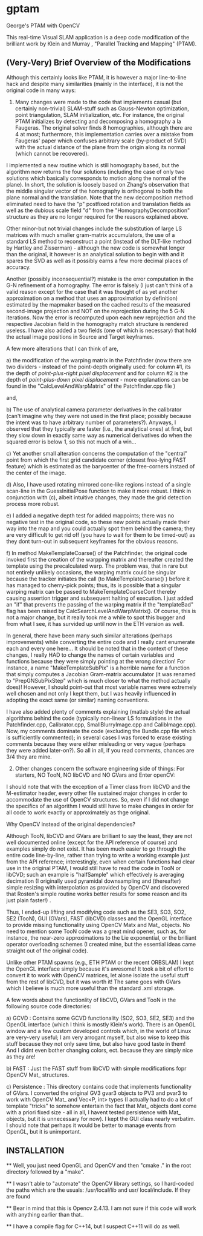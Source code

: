 # gptam
George's PTAM with OpenCV 

This real-time Visual SLAM application is a deep code modification of the brilliant work by Klein and Murray , "Parallel Tracking and Mapping" (PTAM).

(Very-Very) Brief Overview of the Modifications
-----------------------------------------------------------
Although this certainly looks like PTAM, it is however a major line-to-line hack and despite many similarities (mainly in the interface), it is not the original code in many ways:

1. Many changes were made to the code that implements casual (but certainly non-trivial) SLAM-stuff such as Gauss-Newton optimization, point triangulation, SLAM initialization, etc. For instance, the original PTAM initializes by detecting and decomposing a homography a la Faugeras. The original solver finds 8 homographies, although there are 4 at most; furthermore, this implementation carries over a mistake from Faugeras' paper which confuses arbitrary scale (by-product of SVD) with the actual distance of the plane from the origin along its normal (which cannot be recovered). 

I implemented a new routine which is still homography based, but the algorithm now returns the four solutions (including the case of only two solutions which basically corresponds to motion along the normal of the plane). In short, the solution is loosely based on Zhang's observation that the middle singular vector of the homography is orthogonal to both the plane normal and the translation. Note that the new decomposition method eliminated need to have the "p" postfixed rotation and translation fields as well as the dubious scale field "d" from the "HomographyDecomposition" structure as they are no longer required for the reasons explained above.

Other minor-but not trivial changes include the substitution of large LS matrices with much smaller gram-matrix accumulators, the use of a standard LS method to reconstruct a point (instead of the DLT-like method by Hartley and Zisserman) - although the new code is somewhat longer than the original, it however is an analytical solution to begin with and it spares the SVD as well as it possibly earns a few more decimal places of accuracy.

Another (possibly inconsequential?) mistake is the error computation in the G-N refinement of a homography. The error is falsely (I just can't think of a valid reason except for the case that it was thought of as yet another approximation on a method that uses an approximation by definition) estimated by the mapmaker based on the cached results of the measured second-image projection and NOT on the reprojection during the 5 G-N iterations. Now the error is recomputed upon each new reprojection and the respective Jacobian field in the homography match structure is rendered useless. I have also added a two fields (one of which is necessary) that hold the actual image positions in Source and Target keyframes. 

A few more alterations that I can think of are, 

a) the modification of the warping matrix in the Patchfinder (now there are two dividers - instead of the point-depth originally used: for column #1, its the depth of *point-plus-right pixel displacement* and for column #2 is the depth of *point-plus-down pixel displacement* - more explanations can be found in the "CalcLevelAndWarpMatrix" of the Patchfinder.cpp file  )

and, 

b) The use of analytical camera parameter derivatives in the calibrator (can't imagine why they were not used in the first place; possibly because the intent was to have arbitrary number of parameters?). Anyways, I observed that they typically are faster (i.e., the analytical ones) at first, but they slow down in exactly same way as numerical derivatives do when the squared error is below 1, so this not much of a win...

c) Yet another small alteration concerns the computation of the "central" point from which the first grid candidate corner (closest free-lying FAST feature) which is estimated as the barycenter of the free-corners instaed of the center of the image.

d) Also, I have used rotating mirrored cone-like regions instead of a single scan-line in the GuessInitialPose function to make it more robust. I think in conjunction with (c), albeit intuitive changes, they made the grid detection process more robust. 

e) I added a negative depth test for added mappoints; there was no negative test in the original code, so these new points actually made their way into the map and you could actually spot them behind the camera; they are very difficult to get rid off (you have to wait for them to be timed-out) as they dont turn-out in subsequent keyframes for the obvious reasons.  

f) In method MakeTemplateCoarse() of the Patchfinder, the original code invoked first the creation of the warpping matrix and thereafter created the template using the precalculated warp. The problem was, that in rare but not entirely unlikely occasions, the warping matrix could be singular because the tracker initiates the call (to MakeTemplateCoarse() ) before it has managed to cherry-pick points; thus, its is possible that a singular warping matrix can be passed to MakeTemplateCoarseCont thereby causing assertion trigger and subsequent halting of execution. I just added an "if" that prevents the passing of the warping matrix if the "templateBad" flag has been raised by CalcSearchLevelAndWarpMatrix(). Of course, this is not a major change, but it really took me a while to spot this bugger and from what I see, it has survided up until now in the ETH version as well.  


In general, there have been many such similar alterations (perhaps improvements) while converting the entire code and I really cant enumerate each and every one here... It should be noted that in the context of these changes, I really HAD to change the names of certain variables and functions because they were simply pointing at the wrong direction! For instance, a name "MakeTemplateSubPix" is a horrible name for a function that simply computes a Jacobian Gram-matrix accumulator (it was renamed to "PrepGNSubPixStep" which is much closer to what the method actually does)! However, I should point-out that most variable names were extremely well chosen and not only I kept them, but I was heavily influenced in adopting the exact same (or similar) naming conventions. 

I have also added plenty of comments explaining (matlab style) the actual algorithms behind the code (typically non-linear LS formulations in the Patchfinder.cpp, Calibrator.cpp, SmallBlurryImage.cpp and CalibImage.cpp). Now, my comments dominate the code (excluding the Bundle.cpp file which is sufficientlly commented); in several cases I was forced to erase existing comments because they were either misleading or very vague (perhaps they were added later-on?). So all in all, if you read comments, chances are 3/4 they are mine.

2. Other changes concern the software engineering side of things: For starters, NO TooN, NO libCVD and NO GVars and Enter openCV:

I should note that with the exception of a Timer class from libCVD and the M-estimator header, every other file sustained major changes in order to accommodate the use of OpenCV structures. So, even if I did not change the specifics of an algorithm I would still have to make changes in order for all code to work exactly or approximately as thge original.    

Why OpenCV instead of the original dependencies?

Although TooN, libCVD and GVars are brilliant to say the least, they are not well documented online (except for the API reference of course) and examples simply do not exist. It has been much easier to go through the entire code line-by-line, rather than trying to write a working example just from the API reference; interestingly, even when certain functions had clear use in the original PTAM, I would still have to read the code in TooN or libCVD; such an example is "halfSample" which effectively is averaging decimation (I originally used pyramidal downsampling and (thereafter) simple resizing with interpolation as provided by OpenCV and discovered that Rosten's simple routine works better results for some reason and its just plain faster!) .

Thus, I ended-up lifting and modifying code such as the SE3, SO3, SO2, SE2 (TooN), GUI (GVars), FAST (libCVD) classes and the OpenGL interface to provide missing functionality using OpenCV Matx and Mat_ objects.
No need to mention some TooN code was a great mind opener, such as, for instance, the near-zero approximations to the Lie exponential, or the brilliant operator overloading schemes (I created mine, but the essential ideas came straight out of the original code).

Unlike other PTAM spawns (e.g., ETH PTAM or the recent ORBSLAM) I kept the OpenGL interface simply because it's awesome! It took a bit of effort to convert it to work with OpenCV matrices, let alone isolate the useful stuff from the rest of libCVD, but it was worth it! The same goes with GVars which I believe is much more useful than the standard .xml storage.


A few words about the functionlity of libCVD, GVars and TooN in the following source code directories:

a) GCVD : Contains some GCVD functionality (SO2, SO3, SE2, SE3) and the OpenGL interface (which I think is mostly Klein's work). There is an OpenGL window and a few custom developed controls which, in the world of Linux are very-very useful; I am very arrogant myself, but also wise to keep this stuff because they not only save time, but also have good taste in them! And I didnt even bother changing colors, ect. because they are simply nice as they are! 

b) FAST : Just the FAST stuff from libCVD with simple modifications fopr OpenCV Mat_<uchar> structures.

c) Persistence : This directory contains code that implements functionality of GVars. I converted the original GV3 gvar3 objects to PV3 and pvar3 to work with OpenCV Mat_ and Vec<P, int> types (I actually had to do a lot of template "tricks" to somehow entertain the fact that Mat_ objects dont come with a priori fixed size - all in all, I havent tested persistence with Mat_ objects, but it is unnecessary for now). I kept the GUI class nearly verbatim. I should note that perhaps it would be better to manage events from OpenGL, but it is unimportant. 


INSTALLATION
------------

** Well, you just need OpenGL and OpenCV and then "cmake ." in the root directory followed by a "make".

** I wasn't able to "automate" the OpenCV library settings, so I hard-coded the paths which are the usuals: /usr/local/lib and usr/ local/include. If they are found 


** Bear in mind that this is Opencv 2.4.13. I am not sure if this code will work with anything earlier than that..
  

** I have a compile flag for C++14, but I suspect C++11 will do as well.
